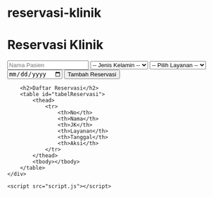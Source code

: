 # reservasi-klinik
<!DOCTYPE html>
<html lang="id">

<head>
    <meta charset="UTF-8" />
    <meta name="viewport" content="width=device-width, initial-scale=1.0" />
    <title>Reservasi Klinik</title>
    <link rel="stylesheet" href="style.css" />
</head>

<body>
    <div class="container">
        <h1>Reservasi Klinik</h1>
        <form id="formReservasi">
            <input type="text" id="nama" placeholder="Nama Pasien" required />
            <select id="gender" required>
        <option value="">-- Jenis Kelamin --</option>
        <option value="Laki-laki">Laki-laki</option>
        <option value="Perempuan">Perempuan</option>
      </select>
            <select id="layanan" required>
        <option value="">-- Pilih Layanan --</option>
        <option value="Umum">Umum</option>
        <option value="Gigi">Gigi</option>
        <option value="Spesialis">Spesialis</option>
      </select>
            <input type="date" id="tanggal" required />
            <button type="submit">Tambah Reservasi</button>
        </form>

        <h2>Daftar Reservasi</h2>
        <table id="tabelReservasi">
            <thead>
                <tr>
                    <th>No</th>
                    <th>Nama</th>
                    <th>JK</th>
                    <th>Layanan</th>
                    <th>Tanggal</th>
                    <th>Aksi</th>
                </tr>
            </thead>
            <tbody></tbody>
        </table>
    </div>

    <script src="script.js"></script>
</body>

</html>
